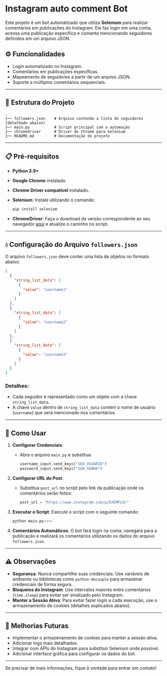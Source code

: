# Instagram auto comment Bot

Este projeto é um bot automatizado que utiliza **Selenium** para realizar comentários em publicações do Instagram. Ele faz login em uma conta, acessa uma publicação específica e comenta mencionando seguidores definidos em um arquivo JSON.

## ⚙️ Funcionalidades

- Login automatizado no Instagram.
- Comentários em publicações específicas.
- Mapeamento de seguidores a partir de um arquivo JSON.
- Suporte a múltiplos comentários sequenciais.

---

## 📂 Estrutura do Projeto

```plaintext
.
├── followers.json    # Arquivo contendo a lista de seguidores (detalhado abaixo)
├── main.py           # Script principal com a automação
├── chromedriver      # Driver do Chrome para Selenium
├── README.md         # Documentação do projeto
```

---

## 📋 Pré-requisitos

- **Python 3.9+**
- **Google Chrome** instalado.
- **Chrome Driver compatível** instalado.
- **Selenium**:
  Instale utilizando o comando:
  ```bash
  pip install selenium
  ```

- **ChromeDriver**:
  Faça o download da versão correspondente ao seu navegador [aqui](https://googlechromelabs.github.io/chrome-for-testing/) e atualize o caminho no script.

---

## 💧 Configuração do Arquivo `followers.json`

O arquivo `followers.json` deve conter uma lista de objetos no formato abaixo:

```json
[
  {
    "string_list_data": [
      {
        "value": "username1"
      }
    ]
  },
  {
    "string_list_data": [
      {
        "value": "username2"
      }
    ]
  },
  {
    "string_list_data": [
      {
        "value": "username3"
      }
    ]
  }
]
```

### Detalhes:
- Cada seguidor é representado como um objeto com a chave `string_list_data`.
- A chave `value` dentro de `string_list_data` contém o nome de usuário (`username`) que será mencionado nos comentários.

---

## 🚀 Como Usar

1. **Configurar Credenciais**:
   - Abra o arquivo `main.py` e substitua:
     ```python
     username_input.send_keys("SEU_USUARIO")
     password_input.send_keys("SUA_SENHA")
     ```

2. **Configurar URL do Post**:
   - Substitua `post_url` no script pelo link da publicação onde os comentários serão feitos:
     ```python
     post_url = "https://www.instagram.com/p/EXEMPLO/"
     ```

3. **Executar o Script**:
   Execute o script com o seguinte comando:
   ```bash
   python main.py~~~~
   ```

4. **Comentários Automáticos**:
   O bot fará login na conta, navegará para a publicação e realizará os comentários utilizando os dados do arquivo `followers.json`.

---

## ⚠️ Observações

- **Segurança**: Nunca compartilhe suas credenciais. Use variáveis de ambiente ou bibliotecas como `python-decouple` para armazenar credenciais de forma segura.
- **Bloqueios do Instagram**: Use intervalos maiores entre comentários (`time.sleep`) para evitar ser sinalizado pelo Instagram.
- **Manter a Sessão Ativa**: Para evitar fazer login a cada execução, use o armazenamento de cookies (detalhes explicados abaixo).

---

## 🧠 Melhorias Futuras

- Implementar o armazenamento de cookies para manter a sessão ativa.
- Adicionar logs mais detalhados.
- Integrar com APIs do Instagram para substituir Selenium onde possível.
- Adicionar interface gráfica para configurar os dados do bot.

---

Se precisar de mais informações, fique à vontade para entrar em contato!

